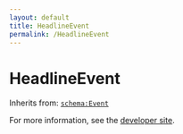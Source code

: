 ```yaml
---
layout: default
title: HeadlineEvent
permalink: /HeadlineEvent
---
```


# HeadlineEvent


Inherits from: [`schema:Event`](https://schema.org/Event)

For more information, see the [developer site](https://developer.openactive.io/data-model/types/).
